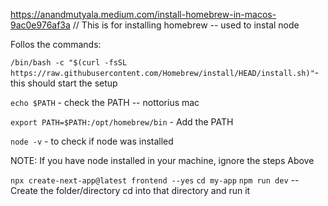 https://anandmutyala.medium.com/install-homebrew-in-macos-9ac0e976af3a // This is for installing homebrew -- used to instal node

Follos the commands: 

 `/bin/bash -c "$(curl -fsSL https://raw.githubusercontent.com/Homebrew/install/HEAD/install.sh)"`- this should start the setup

 `echo $PATH` - check the PATH -- nottorius mac

 `export PATH=$PATH:/opt/homebrew/bin` - Add the PATH

 `node -v` - to check if node was installed

NOTE: If you have node installed in your machine, ignore the steps Above

 `npx create-next-app@latest frontend --yes`
    `cd my-app`
    `npm run dev` -- Create the folder/directory cd into that directory and run it 

